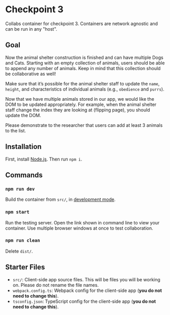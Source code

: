 # Checkpoint 3

Collabs container for checkpoint 3. Containers are network agnostic and can be run in any "host".


## Goal
Now the animal shelter construction is finished and can have multiple Dogs and Cats. Starting with an empty collection of animals, users should be able to append any number of animals. Keep in mind that this collection should be collaborative as well! 

Make sure that it’s possible for the animal shelter staff to update the `name`, `height`, and characteristics of individual animals (e.g., `obedience` and `purrs`). 

Now that we have multiple animals stored in our app, we would like the DOM to be updated appropriately. For example, when the animal shelter staff change the index they are looking at (flipping page), you should update the DOM.

Please demonstrate to the researcher that users can add at least 3 animals to the list.

## Installation

First, install [Node.js](https://nodejs.org/). Then run `npm i`.

## Commands

### `npm run dev`

Build the container from `src/`, in [development mode](https://webpack.js.org/guides/development/).

### `npm start`

Run the testing server. Open the link shown in command line to view your container. Use multiple browser windows at once to test collaboration.

### `npm run clean`

Delete `dist/`.

## Starter Files

- `src/`: Client-side app source files. This will be files you will be working on. Please do not rename the file names.
- `webpack.config.ts`: Webpack config for the client-side app (**you do not need to change this**).
- `tsconfig.json`: TypeScript config for the client-side app (**you do not need to change this**).
